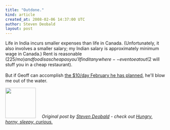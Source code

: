 ```yaml
---
title: "Outdone."
kind: article
created_at: 2008-02-06 14:37:00 UTC
author: Steven Deobald
layout: post
---
```

Life in India incurs smaller expenses than life in Canada. (Unfortunately, it also involves a smaller salary; my Indian salary is approximately minimum wage in Canada.) Rent is reasonable ($225/mo) and food is as cheap as you'll find it anywhere -- even to eat out ($2 will stuff you in a cheap restaurant).<br /><br />But if Geoff can accomplish <a href="http://spreadsheets.google.com/pub?key=peb50bzsN_25TVu3vqMQNAw">the $10/day February he has planned</a>, he'll blow me out of the water.
<div class="author">
  <img src="http://nilenso.com/images/alumni/steven.webp" style="width: 96px; height: 96;">
  <span style=" padding: 32px 15px;">
    <i>Original post by <a href="http://twitter.com/deobald">Steven Deobald</a> - check out <a href="http://blog.deobald.ca/">Hungry, horny, sleepy, curious.</a></i>
  </span>
</div>
